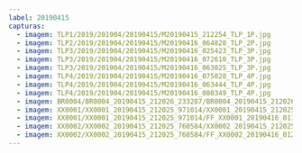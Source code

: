 ```yaml
---
label: 20190415
capturas:
  - imagem: TLP1/2019/201904/20190415/M20190415_212254_TLP_1P.jpg
  - imagem: TLP2/2019/201904/20190415/M20190416_064828_TLP_2P.jpg
  - imagem: TLP3/2019/201904/20190415/M20190416_025423_TLP_3P.jpg
  - imagem: TLP3/2019/201904/20190415/M20190416_072610_TLP_3P.jpg
  - imagem: TLP3/2019/201904/20190415/M20190416_063025_TLP_3P.jpg
  - imagem: TLP4/2019/201904/20190415/M20190416_075028_TLP_4P.jpg
  - imagem: TLP4/2019/201904/20190415/M20190416_063444_TLP_4P.jpg
  - imagem: TLP4/2019/201904/20190415/M20190416_080349_TLP_4P.jpg
  - imagem: BR0004/BR0004_20190415_212026_233287/BR0004_20190415_212026_233287_stack_1_meteors.jpg
  - imagem: XX0001/XX0001_20190415_212025_971014/XX0001_20190415_212025_971014_stack_2_meteors.jpg
  - imagem: XX0001/XX0001_20190415_212025_971014/FF_XX0001_20190416_011937_036_0248064.fits_maxpixel.jpg
  - imagem: XX0002/XX0002_20190415_212025_760584/XX0002_20190415_212025_760584_stack_6_meteors.jpg
  - imagem: XX0002/XX0002_20190415_212025_760584/FF_XX0002_20190416_012709_344_0253440.fits_maxpixel.jpg
---
```

